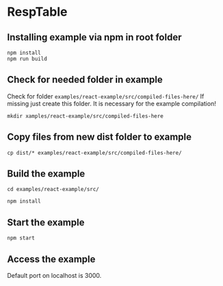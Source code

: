 # RespTable

## Installing example via npm in root folder
```
npm install
npm run build
```
## Check for needed folder in example

Check for folder ```examples/react-example/src/compiled-files-here/```
If missing just create this folder. It is necessary for the example compilation!
```
mkdir xamples/react-example/src/compiled-files-here
```

## Copy files from new dist folder to example
```
cp dist/* examples/react-example/src/compiled-files-here/
```
## Build the example
```
cd examples/react-example/src/

npm install
```
## Start the example
```
npm start
```
## Access the example

Default port on localhost is 3000.